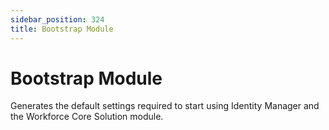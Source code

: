```yaml
---
sidebar_position: 324
title: Bootstrap Module
---
```


# Bootstrap Module

Generates the default settings required to start using Identity Manager and the Workforce Core Solution module.